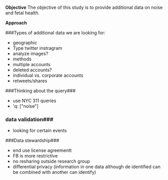 **Objective**
The objective of this study is to provide additional data on noise and fetal health.

**Approach**

###Types of additional data we are looking for:
  - geographic
  - Type twitter instragram
  - analyze images?
  - methods
  - multiple accounts
  - deleted accounts?
  - individual vs. corporate accounts
  - retweets/shares
  
  ###Thinking about the query###
  - use NYC 311 queries
  - 'q: ["noise"]
  
  
  ### data validation###
  - looking for certain events
  
  ###Data stewardship###
  - end use license agreementt
  - FB is more restrictive
  - no resharing outside research group
  - differential privacy (information in one data although de identified can be combined with another can identify)
  
